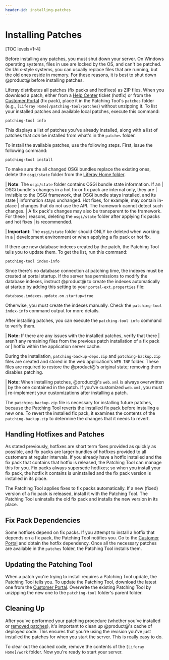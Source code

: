 ```yaml
---
header-id: installing-patches
---
```


# Installing Patches

[TOC levels=1-4]

Before installing any patches, you must shut down your server. On Windows
operating systems, files in use are locked by the OS, and can't be patched. On
Unix-style systems, you can usually replace files that are running, but the old
ones reside in memory. For these reasons, it is best to shut down @product@
before installing patches. 

Liferay distributes all patches (fix packs and hotfixes) as ZIP files. When you
download a patch, either from a
[Help Center](https://help.liferay.com/hc)
ticket (hotfix) or from the
[Customer Portal](https://web.liferay.com/group/customer)
(fix pack), place it in the Patching Tool's `patches` folder (e.g., `[Liferay
Home]/patching-tool/patches`) without unzipping it. To list your installed
patches and available local patches, execute this command:

    patching-tool info
 
This displays a list of patches you've already installed, along with a list of
patches that *can* be installed from what's in the `patches` folder. 

To install the available patches, use the following steps. First, 
issue the following command: 

    patching-tool install

To make sure the all changed OSGi bundles replace the existing ones, delete the
`osgi/state` folder from the 
[Liferay Home folder](/docs/7-1/deploy/-/knowledge_base/d/installing-liferay#liferay-home). 

| **Note**: The `osgi/state` folder contains OSGi bundle state information. If an
| OSGi bundle's changes in a hot fix or fix pack are internal only, they are
| invisible to the OSGi framework, that OSGi bundle stays installed, and its state
| information stays unchanged. Hot fixes, for example, may contain in-place
| changes that do not use the API. The framework cannot detect such changes.
| A fix pack's changes may also be transparent to the framework. For these
| reasons, deleting the `osgi/state` folder after applying fix packs and hot fixes
| is recommended.

| **Important**: The `osgi/state` folder should ONLY be deleted when working in a
| development environment or when applying a fix pack or hot fix.

If there are new database indexes created by the patch, the Patching Tool tells
you to update them. To get the list, run this command:

    patching-tool index-info

Since there's no database connection at patching time, the indexes must be
created at portal startup. If the server has permissions to modify the database
indexes, instruct @product@ to create the indexes automatically at startup by
adding this setting to your `portal-ext.properties` file:

    database.indexes.update.on.startup=true

Otherwise, you must create the indexes manually. Check the 
`patching-tool index-info` command output for more details.

After installing patches, you can execute the `patching-tool info` command to
verify them. 

| **Note:** If there are any issues with the installed patches, verify that there
| aren't any remaining files from the previous patch installation of a fix pack or
| hotfix within the application server cache.

During the installation, `patching-backup-deps.zip` and `patching-backup.zip`
files are created and stored in the web application's `WEB-INF` folder. These
files are required to restore the @product@'s original state; removing them
disables patching. 

| **Note:** When installing patches, @product@'s `web.xml` is always overwritten
| by the one contained in the patch. If you've customized `web.xml`, you must
| re-implement your customizations after installing a patch.

The `patching-backup.zip` file is necessary for installing future patches,
because the Patching Tool reverts the installed fix pack before installing a new
one. To revert the installed fix pack, it examines the contents of the
`patching-backup.zip` to determine the changes that it needs to revert. 

## Handling Hotfixes and Patches

As stated previously, hotfixes are short term fixes provided as quickly as
possible, and fix packs are larger bundles of hotfixes provided to all customers
at regular intervals. If you already have a hotfix installed and the fix pack
that contains that hotfix is released, the Patching Tool can manage this for
you. Fix packs always supersede hotfixes; so when you install your fix pack, the
hotfix it contains is uninstalled and the fix pack version is installed in
its place. 

The Patching Tool applies fixes to fix packs automatically. If a new (fixed)
version of a fix pack is released, install it with the Patching Tool. The
Patching Tool uninstalls the old fix pack and installs the new version in its
place. 

## Fix Pack Dependencies

Some hotfixes depend on fix packs. If you attempt to install a hotfix that
depends on a fix pack, the Patching Tool notifies you. Go to the 
[Customer Portal](https://web.liferay.com/group/customer/dxp/downloads/7-1)
and obtain the hotfix dependency. Once all the necessary patches are available
in the `patches` folder, the Patching Tool installs them. 

## Updating the Patching Tool

When a patch you're trying to install requires a Patching Tool update, the
Patching Tool tells you. To update the Patching Tool, download the latest one
from the
[Customer Portal](https://web.liferay.com/group/customer/dxp/downloads/7-1/patching-tool).
Overwrite the existing Patching Tool by unzipping the new one to the
`patching-tool` folder's parent folder. 

## Cleaning Up

After you've performed your patching procedure (whether you've installed or
[removed patches](/docs/7-1/deploy/-/knowledge_base/d/working-with-patches#uninstalling-patches)),
it's important to clean up @product@'s cache of deployed code. This ensures that
you're using the revision you've just installed the patches for when you start
the server. This is really easy to do. 

To clear out the cached code, remove the contents of the `[Liferay Home]/work`
folder. Now you're ready to start your server.
